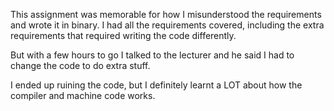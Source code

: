 This assignment was memorable for how I misunderstood the requirements and wrote it in binary. I had all the requirements covered, including the extra requirements that required writing the code differently.

But with a few hours to go I talked to the lecturer and he said I had to change the code to do extra stuff.

I ended up ruining the code, but I definitely learnt a LOT about how the compiler and machine code works.